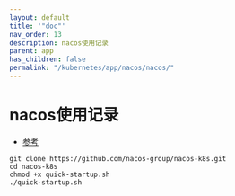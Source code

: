 ```yaml
---
layout: default
title: '"doc"'
nav_order: 13
description: nacos使用记录
parent: app
has_children: false
permalink: "/kubernetes/app/nacos/nacos/"
---
```


# nacos使用记录

- [参考](https://nacos.io/en/docs/latest/quickstart/quick-start-kubernetes/)

```shell
git clone https://github.com/nacos-group/nacos-k8s.git
cd nacos-k8s
chmod +x quick-startup.sh
./quick-startup.sh

```
